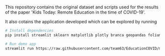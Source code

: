 This repository contains the original dataset and scripts used for the results of the paper 'Kids Today: Remote Education in the time of COVID-19'.

It also cotains the application developed which can be explored by running

```sh
# Install dependencies
pip install streamlit sklearn matplotlib plotly branca geopandas folium streamlit_folium streamlit_pandas_profiling pandas_profiling statsmodels streamlit_embedcode

# Run demo app
streamlit run https://raw.githubusercontent.com/team63/EducationCOVID/master/Stream.py
```
 
